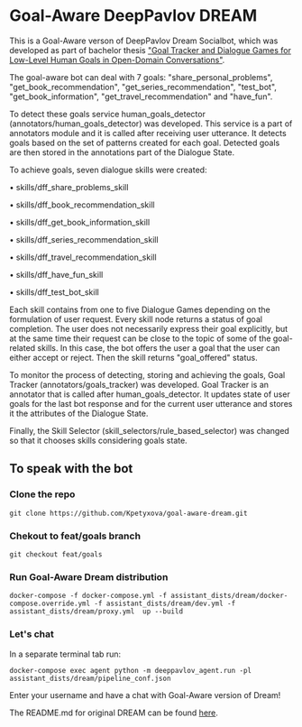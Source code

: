 # Goal-Aware DeepPavlov DREAM

This is a Goal-Aware verson of DeepPavlov Dream Socialbot, which was developed as part of
bachelor thesis ["Goal Tracker and Dialogue Games for Low-Level Human Goals in Open-Domain Conversations"](https://drive.google.com/file/d/1ODTDJwNNaujGkRepW69xBN6rzS8MgZoG/view?usp=sharing). 

The goal-aware bot can deal with 7 goals: "share_personal_problems", 
"get_book_recommendation", "get_series_recommendation", "test_bot",
"get_book_information", "get_travel_recommendation" and "have_fun".

To detect these goals service human_goals_detector (annotators/human_goals_detector) was developed.
This service is a part of annotators module and it is called after receiving user
utterance. It detects goals based on the set of patterns created for each goal.
Detected goals are then stored in the annotations part of the Dialogue State.

To achieve goals, seven dialogue skills were created:

• skills/dff_share_problems_skill

• skills/dff_book_recommendation_skill

• skills/dff_get_book_information_skill

• skills/dff_series_recommendation_skill

• skills/dff_travel_recommendation_skill

• skills/dff_have_fun_skill

• skills/dff_test_bot_skill

Each skill contains from one to five Dialogue Games depending on the formulation of user
request. Every skill node returns a status of goal completion. The user does
not necessarily express their goal explicitly, but at the same time their request
can be close to the topic of some of the goal-related skills. In this case, the bot
offers the user a goal that the user can either accept or reject. Then the skill
returns "goal_offered" status.

To monitor the process of detecting, storing and achieving the goals,
Goal Tracker (annotators/goals_tracker) was developed. Goal Tracker is an annotator that is called
after human_goals_detector. It updates state of user goals for the last bot
response and for the current user utterance and stores it the attributes of the
Dialogue State.

Finally, the Skill Selector (skill_selectors/rule_based_selector) was changed so that it 
chooses skills considering goals state.

## To speak with the bot

### Clone the repo

```
git clone https://github.com/Kpetyxova/goal-aware-dream.git
```

### Chekout to feat/goals branch

```
git checkout feat/goals
```

### Run Goal-Aware Dream distribution

```
docker-compose -f docker-compose.yml -f assistant_dists/dream/docker-compose.override.yml -f assistant_dists/dream/dev.yml -f assistant_dists/dream/proxy.yml  up --build
```

### Let's chat
In a separate terminal tab run:

```
docker-compose exec agent python -m deeppavlov_agent.run -pl assistant_dists/dream/pipeline_conf.json
```

Enter your username and have a chat with Goal-Aware version of Dream!


The README.md for original DREAM can be found [here](https://github.com/Kpetyxova/goal-aware-dream/tree/main#deeppavlov-dream).

